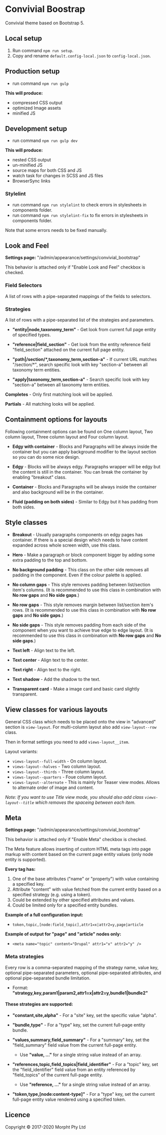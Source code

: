 # Convivial Boostrap

Convivial theme based on Bootstrap 5.

## Local setup

1. Run command `npm run setup`.
2. Copy and rename `default.config-local.json` to `config-local.json`.

## Production setup

* run command `npm run gulp`

**This will produce:**
* compressed CSS output
* optimized Image assets
* minified JS

## Development setup

* run command `npm run gulp dev`

**This will produce:**
* nested CSS output
* un-minified JS
* source maps for both CSS and JS
* watch task for changes in SCSS and JS files
* BrowserSync links

### Stylelint

* run command `npm run stylelint` to check errors in stylesheets in components folder.
* run command `npm run stylelint-fix` to fix errors in stylesheets in components folder.

Note that some errors needs to be fixed manually.

## Look and Feel

**Settings page:** "/admin/appearance/settings/convivial_bootstrap"

This behavior is attached only if "Enable Look and Feel" checkbox is checked.

### Field Selectors

A list of rows with a pipe-separated mappings of the fields to selectors.

### Strategies

A list of rows with a pipe-separated list of the strategies and parameters.

* **"entity|node,taxonomy_term"** - Get look from current full page entity
of specified types.

* **"reference|field_section"** - Get look from the entity reference field
"field_section" attached on the current full page entity.

* **"path|/section/\*,taxonomy_term,section-a"** - If current URL matches
"/section/*", search specific look with key "section-a" between all taxonomy
term entities.

* **"apply|taxonomy_term,section-a"** - Search specific look with key
"section-a" between all taxonomy term entities.

**Completes** - Only first matching look will be applied.

**Partials** - All matching looks will be applied.

## Containment options for layouts

Following containment options can be found on One column layout, Two column layout, Three column layout and Four column layout.

* **Edgy with container** - Blocks and Paragraphs will be always inside the container but you can apply background modifier to the layout section so you can do some nice design.


* **Edgy** - Blocks will be always edgy. Paragraphs wrapper will be edgy but the content is still in the container. You can break the container by enabling "breakout" class.

* **Container** - Blocks and Paragraphs will be always inside the container and also background will be in the container.

* **Fluid (padding on both sides)** - Similar to Edgy but it has padding from both sides.

## Style classes

* **Breakout** - Usually paragraphs components on edgy pages has container. If there is a special design which needs to have content expanded across whole screen width, use this class.

* **Hero** - Make a paragraph or block component bigger by adding some extra padding to the top and bottom.

* **No background padding** - This class on the other side removes all padding in the component. Even if the colour palette is applied.

* **No column gaps** - This style removes padding between list/section item's columns. (It is recommended to use this class in combination with **No row gaps** and **No side gaps**.)

* **No row gaps** - This style removes margin between list/section item's rows. (It is recommended to use this class in combination with **No row gaps** and **No side gaps**.)

* **No side gaps** - This style removes padding from each side of the component when you want to achieve true edge to edge layout. (It is recommended to use this class in combination with **No row gaps** and **No side gaps**.)

* **Text left** - Align text to the left.

* **Text center** - Align text to the center.

* **Text right** - Align text to the right.

* **Text shadow** - Add the shadow to the text.

* **Transparent card** - Make a image card and basic card slightly transparent.

## View classes for various layouts

General CSS class which needs to be placed onto the view in "advanced" section is `view-layout`.
For multi-column layout also add `view-layout--row` class.

Then in format settings you need to add `views-layout__item`.

Layout variants:

* `views-layout--full-width` - On column layout.
* `views-layout--halves` - Two column layout.
* `views-layout--thirds` - Three column layout.
* `views-layout--quarters` - Foue column layout.
* `views-layout--alternate` - This is mainly for Teaser view modes. Allows to alternate order of image and content.

*Note: If you want to use Title view mode, you should also add class `views-layout--title` which removes the spaceing between each item.*

## Meta

**Settings page:** "/admin/appearance/settings/convivial_bootstrap"

This behavior is attached only if "Enable Meta" checkbox is checked.

The Meta feature allows inserting of custom HTML meta tags into page markup with
content based on the current page entity values (only node entity is supported).

**Every tag has:**

1) One of the base attributes ("name" or "property") with value containing a
   specified key.
2) Attribute "content" with value fetched from the current entity based on a
   specified strategy (e.g. using a token).
3) Could be extended by other specified attributes and values.
4) Could be limited only for a specified entity bundles.

**Example of a full configuration input:**

* `token,topic,[node:field_topic],attr1=x|attr2=y,page|article`

**Example of output for "page" and "article" nodes only:**

* `<meta name="topic" content="Drupal" attr1="x" attr2="y" />`

### Meta strategies

Every row is a comma-separated mapping of the strategy name, value key, optional
pipe-separated parameters, optional pipe-separated attributes, and optional
pipe-separated bundle limitation.

* Format: **"strategy,key,param1|param2,attr1=x|attr2=y,bundle1|bundle2"**

#### These strategies are supported:

* **"constant,site,alpha"** - For a "site" key, set the specific value "alpha".

* **"bundle,type"** - For a "type" key, set the current full-page entity bundle.

* **"values,summary,field_summary"** - For a "summary" key, set the
  "field_summary" field value from the current full-page entity.

  * Use **"value, ..."** for a single string value instead of an array.

* **"references,topic,field_topics|field_identifier"** - For a "topic" key, set
  the "field_identifier" field value from an entity referenced by "field_topics"
  of the current full-page entity.

  * Use **"reference, ..."** for a single string value instead of an array.

* **"token,type,[node:content-type]"** - For a "type" key, set the current
  full-page entity value rendered using a specified token.

## Licence

Copyright © 2017-2020 Morpht Pty Ltd
